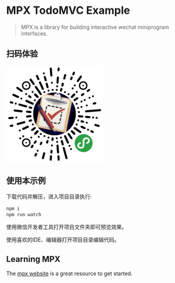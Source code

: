 # MPX TodoMVC Example

> MPX is a library for building interactive wechat miniprogram interfaces. 

## 扫码体验

![扫码体验](./qcode.jpg)

## 使用本示例

下载代码并解压，进入项目目录执行:
```bash
npm i
npm run watch
```

使用微信开发者工具打开项目文件夹即可预览效果。

使用喜欢的IDE、编辑器打开项目目录编辑代码。

## Learning MPX
The [mpx website](https://didi.github.io/mpx/) is a great resource to get started.
